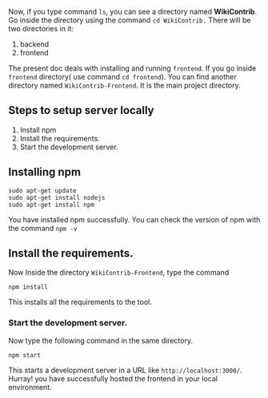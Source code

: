 Now, if you type command `ls`, you can see a directory named **WikiContrib**. Go inside the directory using the command `cd WikiContrib.` There will be two directories in it:
1. backend
2. frontend

The present doc deals with installing and running `frontend`. If you go inside `frontend` directory( use command `cd frontend`). You can find another directory named `WikiContrib-Frontend`. It is the main project directory.

## Steps to setup server locally

1. Install npm
2. Install the requirements.
3. Start the development server.

## Installing npm

```commandline
sudo apt-get update
sudo apt-get install nodejs
sudo apt-get install npm
```
You have installed npm successfully. You can check the version of npm with the command `npm -v`

## Install the requirements.

Now Inside the directory `WikiContrib-Frontend`, type the command

```commandline
npm install
```

This installs all the requirements to the tool.

### Start the development server.

Now type the following command in the same directory.

```commandline
npm start
```

This starts a development server in a URL like `http://localhost:3000/`. Hurray! you have successfully hosted the frontend in your local environment.
